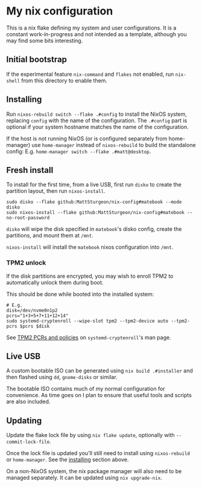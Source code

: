 # My nix configuration

This is a nix flake defining my system and user configurations.
It is a constant work-in-progress and not intended as a template, although you may find some bits interesting.

## Initial bootstrap

If the experimental feature `nix-command` and `flakes` not enabled, run `nix-shell` from this directory to enable them.

## Installing

Run `nixos-rebuild switch --flake .#config` to install the NixOS system, replacing `config` with the name of the configuration.
The `.#config` part is optional if your system hostname matches the name of the configuration.

If the host is not running NixOS (or is configured separately from home-manager) use `home-manager` instead of `nixos-rebuild`
to build the standalone config: E.g. `home-manager switch --flake .#matt@desktop`.

## Fresh install

To install for the first time, from a live USB, first run `disko` to create the partition layout, then run `nixos-install`.

```shell
sudo disko --flake github:MattSturgeon/nix-config#matebook --mode disko
sudo nixos-install --flake github:MattSturgeon/nix-config#matebook --no-root-password
```

`disko` will wipe the disk specified in `matebook`'s disko config, create the partitions, and mount them at `/mnt`.

`nixos-install` will install the `matebook` nixos configuration into `/mnt`.

### TPM2 unlock
If the disk partitions are encrypted, you may wish to enroll TPM2 to automatically unlock them during boot.

This should be done while booted into the installed system:

```shell
# E.g.
disk=/dev/nvme0n1p2
pcrs="1+3+5+7+11+12+14"
sudo systemd-cryptenroll --wipe-slot tpm2 --tpm2-device auto --tpm2-pcrs $pcrs $disk
```

See [TPM2 PCRs and policies](https://www.freedesktop.org/software/systemd/man/latest/systemd-cryptenroll.html#TPM2%20PCRs%20and%20policies)
on `systemd-cryptenroll`'s man page.

## Live USB

A custom bootable ISO can be generated using `nix build .#installer` and then flashed using `dd`, `gnome-disks` or similar.

The bootable ISO contains much of my normal configuration for convenience. As time goes on I plan to ensure that useful tools
and scripts are also included.

## Updating

Update the flake lock file by using `nix flake update`, optionally with `--commit-lock-file`.

Once the lock file is updated you'll still need to install using `nixos-rebuild` or `home-manager`.
See the [installing](#installing) section above.

On a non-NixOS system, the nix package manager will also need to be managed separately.
It can be updated using `nix upgrade-nix`.

